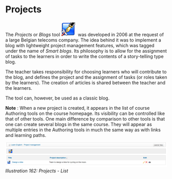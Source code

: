 # Projects

The _Projects_ or _Blogs_ tool ![](../../.gitbook/assets/graphics307.png) was developed in 2006 at the request of a large Belgian telecoms company. The idea behind it was to implement a blog with lightweight project management features, which was tagged under the name of _Smart blogs_. Its philosophy is to allow for the assignment of tasks to the learners in order to write the contents of a story-telling type blog.

The teacher takes responsibility for choosing learners who will contribute to the blog, and defines the project and the assignment of tasks \(or roles taken by the learners\). The creation of articles is shared between the teacher and the learners.

The tool can, however, be used as a classic blog.

**Note** : When a new project is created, it appears in the list of course Authoring tools on the course homepage. Its visibility can be controlled like that of other tools. One main difference by comparison to other tools is that one can create several blogs in the same course. They will appear as multiple entries in the Authoring tools in much the same way as with links and learning paths.

![](../../.gitbook/assets/images237.png)_Illustration 162: Projects - List_

